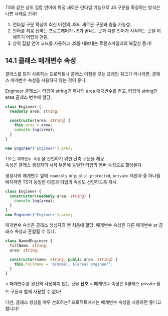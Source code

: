 TS와 같은 상위 집합 언어에 특정 새로운 런타임 기능으로 JS 구문을 확장하는 방식은 나쁜 사례로 간주!

1. 런타임 구문 확상이 최신 버전의 JS의 새로운 구문과 충돌 가능성.
2. 언어를 처음 접하는 프로그래머가 JS가 끝나는 곳과 다른 언어가 시작하는 곳을 이해하기 어렵게 만듬.
3. 상위 집합 언어 코드를 사용하고 JS를 내보내는 트랜스파일러의 복잡성 증가!

## 14.1 클래스 매개변수 속성

클래스를 많이 사용하는 프로젝트나 클래스 이점을 갖는 프레임 워크가 아니라면, 클래스 매개변수 속성을 사용하지 않는 것이 좋다.

Engineer 클래스는 타입이 string인 하나의 area 매개변수를 받고, 타입이 string인 area 클래스 변수에 할당.

```ts
class Engineer {
  readonly area: string;

  constructor(area: string) {
    this.area = area;
    console.log(area);
  }
}

new Engineer('Engineer').area;
```

TS 는 `매개변수 속성` 을 선언하기 위한 단축 구문을 제공.  
속성은 클래스 생성자의 시작 부분에 동일한 타입의 멤버 속성으로 할당된다.

생성사의 매개변수 앞에 `readonly` or `public`, `protected`, `private` 제한자 중 하나를 배치하면 TS가 동일한 이름과 타입의 속성도 선언하도록 지시.

```ts
class Engineer {
  constructor(readonly area: string) {
    console.log(area);
  }
}
new Engineer('Engineer').area;
```

매개변수 속성은 클래스 생성자의 맨 처음에 할당.
매개변수 속성은 다른 매개변수 or 클래스 속성과 혼합될 수 있다.

```ts
class NamedEngineer {
  fullName: string;
  area: string;

  constructor(name: string, public area: string) {
    this.fullName = '${name}, ${area} engineer';
  }
}
```

⭐️ 매개변수를 완전히 사용하지 않는 것을 **선호**
⭐️ 매개변수 속성은 #클래스 private 필드 구문과 함께 사용할 수 없다!

다만, 클래스 생성을 매우 선호하는? 프로젝트에서는 매개변수 속성을 사용하면 좋다고 합니다!
